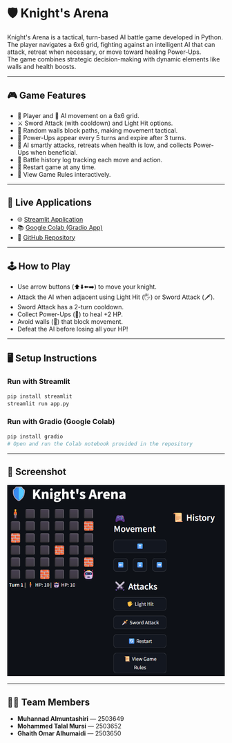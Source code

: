 
# 🛡️ Knight's Arena

Knight's Arena is a tactical, turn-based AI battle game developed in Python.  
The player navigates a 6x6 grid, fighting against an intelligent AI that can attack, retreat when necessary, or move toward healing Power-Ups.  
The game combines strategic decision-making with dynamic elements like walls and health boosts.

---

## 🎮 Game Features

- 🧍 Player and 🤖 AI movement on a 6x6 grid.
- ⚔️ Sword Attack (with cooldown) and Light Hit options.
- 🧱 Random walls block paths, making movement tactical.
- 💊 Power-Ups appear every 5 turns and expire after 3 turns.
- 🤖 AI smartly attacks, retreats when health is low, and collects Power-Ups when beneficial.
- 📜 Battle history log tracking each move and action.
- 🔄 Restart game at any time.
- 📜 View Game Rules interactively.

---

## 🚀 Live Applications

- 🌐 [Streamlit Application](https://game-mhnd.streamlit.app/)
- 📚 [Google Colab (Gradio App)](https://colab.research.google.com/drive/11TvxePHKRvBAR8qPdyCENRWKeAmNTSlG?usp=sharing)
- 💾 [GitHub Repository](https://github.com/Muhannadam/knights_arena_app/tree/main)

---

## 🕹️ How to Play

- Use arrow buttons (⬆️⬇️⬅️➡️) to move your knight.
- Attack the AI when adjacent using Light Hit (🖐) or Sword Attack (🗡️).
- Sword Attack has a 2-turn cooldown.
- Collect Power-Ups (💊) to heal +2 HP.
- Avoid walls (🧱) that block movement.
- Defeat the AI before losing all your HP!

---

## 🖥️ Setup Instructions

### Run with Streamlit
```bash
pip install streamlit
streamlit run app.py
```

### Run with Gradio (Google Colab)
```bash
pip install gradio
# Open and run the Colab notebook provided in the repository
```

---

## 📸 Screenshot

![Knight's Arena Screenshot](./assets/knights_arena_screenshot.png)

---

## 👨‍💻 Team Members

- **Muhannad Almuntashiri** — 2503649
- **Mohammed Talal Mursi** — 2503652
- **Ghaith Omar Alhumaidi** — 2503650